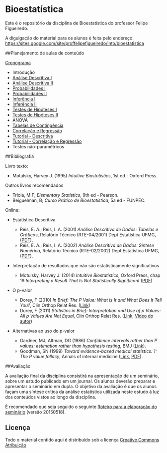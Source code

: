 # Bioestatística

Este é o repositório da disciplina de Bioestatística do professor Felipe Figueiredo.

A digulgação do material para os alunos é feita pelo endereço: https://sites.google.com/site/proffelipefigueiredo/into/bioestatistica

##Planejamento de aulas de conteúdo


[Cronograma][]

- Introdução
- [Análise Descritiva I][]
- [Análise Descritiva II][]
- [Probabilidades I][]
- [Probabilidades II][]
- [Inferência I][]
- [Inferência II][]
- [Testes de Hipóteses I][]
- [Testes de Hipóteses II][]
- ANOVA
- [Tabelas de Contingência][]
- [Correlação e Regressão][]
- [Tutorial - Descritiva][]
- [Tutorial - Correlação e Regressão][]
- Testes não-paramétricos

[Cronograma]: https://docs.google.com/document/d/1xb7Yqxae8sbbbkPYjg5ZGhxJ8NFfxOURBISeWVHkjUE
[Análise Descritiva I]: Aulas/BE-Descritiva_I.pdf
[Análise Descritiva II]: Aulas/BE-Descritiva_I.pdf
[Probabilidades I]: Aulas/BE-Prob_I_Basica.pdf
[Probabilidades II]: Aulas/BE-Prob_II_Distrib.pdf
[Inferência I]: Aulas/BE-Inferencia_I.pdf
[Inferência II]: Aulas/BE-Inferencia_II.pdf
[Testes de Hipóteses I]: Aulas/BE-TesteHipotese_I.pdf
[Testes de Hipóteses II]: Aulas/BE-TesteHipotese_II.pdf
[Tabelas de Contingência]: Aulas/BE-Tabelas_de_Contingencia.pdf
[Correlação e Regressão]: Aulas/BE-Associacao.pdf
[Tutorial - Descritiva]: Aulas/BE-Pratica_Descritiva.pdf
[Tutorial - Correlação e Regressão]: Aulas/BE-Pratica_Associacao.pdf

##Bibliografia

Livro texto:

* Motulsky, Harvey J. (1995) *Intuitive Biostatistics*, 1st ed - Oxford Press.

Outros livros recomendados

- Triola, M.F; *Elementary Statistics*, 9th ed - Pearson.
- Beiguelman, B; *Curso Prático de Bioestatística*, 5a ed - FUNPEC.

Online:

- Estatística Descritiva
	- Reis, E. A.; Reis, I. A. (2001) *Análise Descritiva de Dados: Tabelas e Gráficos*, Relatório Técnico (RTE-04/2001) Dept Estatística UFMG, ([PDF][ufmg-desc-tab]).
	- Reis, E. A.; Reis, I. A. (2002) *Análise Descritiva de Dados: Síntese Numérica*, Relatório Técnico (RTE-02/2002) Dept Estatística UFMG, ([PDF][ufmg-desc-num]).

- Interpretação de resultados que não são estatisticamente significativos
	 - Motulsky, Harvey J. (2014) *Intuitive Biostatistics*, Oxford Press, chap 19 *Interpreting a Result That Is Not Statistically Significant* ([PDF][motulsky-ch19]).

- O p-valor
  - Dorey, F (2010) *In Brief: The P Value: What Is It and What Does It Tell You?*, Clin Orthop Relat Res. ([Link][dorey2010])
  - Dorey, F (2011) *Statistics in Brief: Interpretation and Use of p Values: All p Values Are Not Equal*, Clin Orthop Relat Res. ([Link][dorey2011], [Vídeo do autor][dorey2011-vid])

- Alternativas ao uso do p-valor
  - Gardner, MJ; Altman, DG (1986) *Confidence intervals rather than P values: estimation rather than hypothesis testing*, BMJ ([Link][gardner1986]).
  - Goodman, SN (1999) *Toward evidence-based medical statistics. 1: The P value fallacy*, Annals of internal medicine ([Link][goodman1999], [PDF][goodman1999-pdf]).

[ufmg-desc-tab]: http://www.est.ufmg.br/portal/arquivos/rts/rte0104.pdf
[ufmg-desc-num]: http://www.est.ufmg.br/portal/arquivos/rts/rte0202.pdf
[motulsky-ch19]: http://intuitivebiostatistics.squarespace.com/storage/Chapter%2019%20Intuitive%20Biostatistics%20OUP.pdf
[dorey2010]: http://www.ncbi.nlm.nih.gov/pmc/articles/PMC2895822/
[dorey2011]: http://www.ncbi.nlm.nih.gov/pmc/articles/PMC3183182/
[dorey2011-vid]: http://www.ncbi.nlm.nih.gov/pmc/articles/PMC3183182/bin/11999_2011_2053_MOESM1_ESM.mp4
[gardner1986]: http://www.bmj.com/content/292/6522/746.short
[goodman1999]: http://annals.org/article.aspx?articleid=712762
[goodman1999-pdf]: http://www.perfendo.org/docs/bayesprobability/5.3_goodmanannintmed99all.pdf

##Avaliação

A avaliação final da disciplina consistirá na apresentação de um seminário, sobre um estudo publicado em um journal. Os alunos deverão preparar e apresentar o  seminário em dupla. O objetivo da avaliação é que os alunos façam uma síntese crítica da análise estatística utilizada neste estudo à luz dos conteúdos vistos ao longo da disciplina.

É recomendado que seja seguido o seguinte [Roteiro para a elaboração do seminário][] (versão 20150518).

[Roteiro para a elaboração do seminário]: Trabalhos/BE-Roteiro-Apresentacao-Seminario.pdf

## Licença
Todo o material contido aqui é distribuído sob a licença [Creative Commons Atribuição](http://creativecommons.org/licenses/by/4.0/deed.pt_BR)
